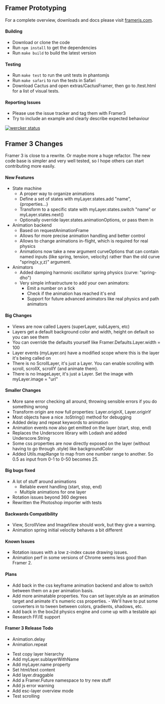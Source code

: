 ## Framer Prototyping

For a complete overview, downloads and docs please visit [framerjs.com](http://www.framerjs.com).

#### Building

- Download or clone the code
- Run `npm install` to get the dependencies
- Run `make build` to build the latest version

#### Testing

- Run `make test` to run the unit tests in phantomjs
- Run `make safari` to run the tests in Safari
- Download Cactus and open extras/CactusFramer, then go to /test.html for a list of visual tests.

#### Reporting Issues

- Please use the issue tracker and tag them with Framer3
- Try to include an example and clearly describe expected behaviour

[![wercker status](https://app.wercker.com/status/8e5d02248bfd387acebdf177fba5f6b1/m/framer3 "wercker status")](https://app.wercker.com/project/bykey/8e5d02248bfd387acebdf177fba5f6b1)

## Framer 3 Changes

Framer 3 is close to a rewrite. Or maybe more a huge refactor. The new code base is simpler and very well tested, so I hope others can start contributing more easily.

#### New Features

- State machine
  - A proper way to organize animations
  - Define a set of states with myLayer.states.add "name", {properties...}
  - Transform to a specific state with myLayer.states.switch "name" or myLayer.states.next()
  - Optionally override layer.states.animationOptions, or pass them in 
- Animation backend
  - Based on requestAnimationFrame
  - Allows for more precise animation handling and better control
  - Allows to change animations in-flight, which is required for real physics
  - Animations now take a new argument curveOptions that can contain named inputs (like spring, tension, velocity) rather than the old curve "spring(x,y,z)" argument.
- Animators
  - Added damping harmonic oscillator spring physics (curve: "spring-dho")
  - Very simple infrastructure to add your own animators:
    - Emit a number on a tick
    - Check if the animation has reached it's end
    - Support for future advanced animators like real physics and path animators

#### Big Changes

- Views are now called Layers (superLayer, subLayers, etc)
- Layers get a default background color and width, height on default so you can see them
- You can override the defaults yourself like Framer.Defaults.Layer.width = 100
- Layer events (myLayer.on) have a modified scope where this is the layer it's being called on
- There is no ScrollLayer, it's just a Layer. You can enable scrolling with scroll, scrollX, scrollY (and animate them).
- There is no ImageLayer, it's just a Layer. Set the image with myLayer.image = "url"

#### Smaller Changes

- More sane error checking all around, throwing sensible errors if you do something wrong
- Transform origin are now full properties: Layer.originX, Layer.originY
- Most objects have a nice .toString() method for debugging
- Added delay and repeat keywords to animation
- Animation events now also get emitted on the layer (start, stop, end)
- Replaces the Underscore library with Lodash and added Underscore.String
- Some css properties are now directly exposed on the layer (without having to go through .style) like backgroundColor
- Added Utils.mapRange to map from one number range to another. So 0.5 as input from 0-1 to 0-50 becomes 25.

#### Big bugs fixed

- A lot of stuff around animations
  - Reliable event handling (start, stop, end)
  - Multiple animations for one layer
- Rotation issues beyond 360 degrees
- Rewritten the Photoshop importer with tests

#### Backwards Compatibility

- View, ScrollView and ImageView should work, but they give a warning.
- Animation spring initial velocity behaves a bit different

#### Known Issues

- Rotation issues with a low z-index cause drawing issues.
- Animation perf in some versions of Chrome seems less good than Framer 2.

#### Plans

- Add back in the css keyframe animation backend and allow to switch between them on a per animation basis.
- Add more animatable properties. You can set layer.style as an animation target and animate it's numeric css properties. - We'll have to put some converters in to tween between colors, gradients, shadows, etc.
- Add back in the box2d physics engine and come up with a testable api
- Research FF/IE support

#### Framer 3 Release Todo

+ Animation.delay
+ Animation.repeat
- Test copy layer hierarchy
- Add myLayer.sublayerWithName
- Add myLayer.name property
- Set html/text content
- Add layer.draggable
- Add a Framer.Future namespace to try new stuff
- Add js error warning
- Add esc-layer overview mode
- Test scrolling

